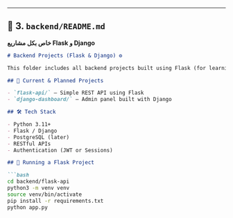 
---

## 📁 3. `backend/README.md`  
**خاص بكل مشاريع Flask و Django**

```markdown
# Backend Projects (Flask & Django) ⚙️

This folder includes all backend projects built using Flask (for learning fundamentals) and Django (for rapid development).

## 🧪 Current & Planned Projects

- `flask-api/` – Simple REST API using Flask
- `django-dashboard/` – Admin panel built with Django

## 🛠 Tech Stack

- Python 3.11+
- Flask / Django
- PostgreSQL (later)
- RESTful APIs
- Authentication (JWT or Sessions)

## 🚀 Running a Flask Project

```bash
cd backend/flask-api
python3 -m venv venv
source venv/bin/activate
pip install -r requirements.txt
python app.py
